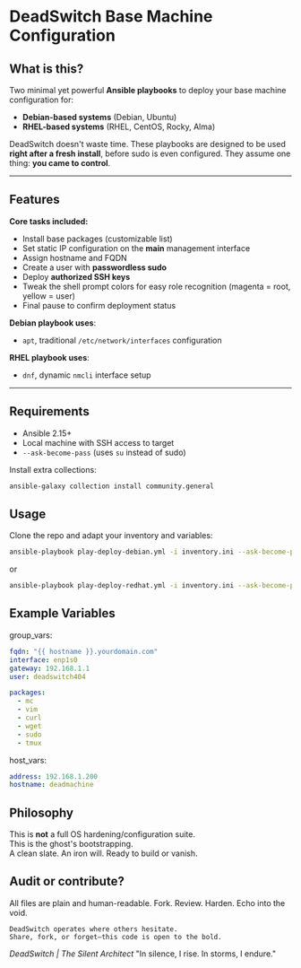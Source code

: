 # DeadSwitch Base Machine Configuration

##  What is this?

Two minimal yet powerful **Ansible playbooks** to deploy your base machine configuration for:

- **Debian-based systems** (Debian, Ubuntu)
- **RHEL-based systems** (RHEL, CentOS, Rocky, Alma)

DeadSwitch doesn't waste time. These playbooks are designed to be used **right after a fresh install**, before sudo is even configured. They assume one thing: **you came to control**.

---

## Features

**Core tasks included:**

- Install base packages (customizable list)
- Set static IP configuration on the **main** management interface
- Assign hostname and FQDN
- Create a user with **passwordless sudo**
- Deploy **authorized SSH keys**
- Tweak the shell prompt colors for easy role recognition (magenta = root, yellow = user)
- Final pause to confirm deployment status

**Debian playbook uses**:
- `apt`, traditional `/etc/network/interfaces` configuration

**RHEL playbook uses**:
- `dnf`, dynamic `nmcli` interface setup

---

## Requirements

- Ansible 2.15+
- Local machine with SSH access to target
- `--ask-become-pass` (uses `su` instead of sudo)

Install extra collections:

```bash
ansible-galaxy collection install community.general
```

## Usage

Clone the repo and adapt your inventory and variables:

```bash
ansible-playbook play-deploy-debian.yml -i inventory.ini --ask-become-pass
```

or

```bash
ansible-playbook play-deploy-redhat.yml -i inventory.ini --ask-become-pass
```

## Example Variables

group_vars:

```yaml
fqdn: "{{ hostname }}.yourdomain.com"
interface: enp1s0
gateway: 192.168.1.1
user: deadswitch404

packages:
  - mc
  - vim
  - curl
  - wget
  - sudo
  - tmux
```

host_vars:

```yaml
address: 192.168.1.200
hostname: deadmachine
```

## Philosophy

This is **not** a full OS hardening/configuration suite.  
This is the ghost's bootstrapping.  
A clean slate. An iron will. Ready to build or vanish.

## Audit or contribute?

All files are plain and human-readable. Fork. Review. Harden. Echo into the void.

    DeadSwitch operates where others hesitate.
    Share, fork, or forget—this code is open to the bold.

*DeadSwitch | The Silent Architect*
"In silence, I rise. In storms, I endure."

